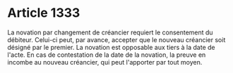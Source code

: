 # Article 1333

La novation par changement de créancier requiert le consentement du débiteur. Celui-ci peut, par avance, accepter que le nouveau créancier soit désigné par le premier. La novation est opposable aux tiers à la date de l'acte. En cas de contestation de la date de la novation, la preuve en incombe au nouveau créancier, qui peut l'apporter par tout moyen.
